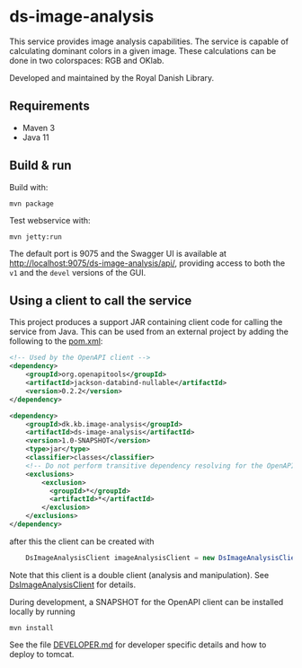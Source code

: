 # ds-image-analysis

This service provides image analysis capabilities. The service is capable of calculating dominant colors in a given image.
These calculations can be done in two colorspaces: RGB and OKlab. 

Developed and maintained by the Royal Danish Library.

## Requirements

* Maven 3                                  
* Java 11

## Build & run

Build with:
``` 
mvn package
```

Test webservice with:
```
mvn jetty:run
```

The default port is 9075 and the Swagger UI is available at <http://localhost:9075/ds-image-analysis/api/>, providing access to both the `v1` and the 
`devel` versions of the GUI. 

## Using a client to call the service 
This project produces a support JAR containing client code for calling the service from Java.
This can be used from an external project by adding the following to the [pom.xml](pom.xml):
```xml
<!-- Used by the OpenAPI client -->
<dependency>
    <groupId>org.openapitools</groupId>
    <artifactId>jackson-databind-nullable</artifactId>
    <version>0.2.2</version>
</dependency>

<dependency>
    <groupId>dk.kb.image-analysis</groupId>
    <artifactId>ds-image-analysis</artifactId>
    <version>1.0-SNAPSHOT</version>
    <type>jar</type>
    <classifier>classes</classifier>
    <!-- Do not perform transitive dependency resolving for the OpenAPI client -->
    <exclusions>
        <exclusion>
          <groupId>*</groupId>
          <artifactId>*</artifactId>
        </exclusion>
    </exclusions>
</dependency>
```
after this the client can be created with
```java
    DsImageAnalysisClient imageAnalysisClient = new DsImageAnalysisClient("https://example.com/ds-image-analysis/v1");
```

Note that this client is a double client (analysis and manipulation).
See [DsImageAnalysisClient](dk/kb/image/util/DsImageAnalysisClient.java) for details. 

During development, a SNAPSHOT for the OpenAPI client can be installed locally by running
```shell
mvn install
```


See the file [DEVELOPER.md](DEVELOPER.md) for developer specific details and how to deploy to tomcat.
